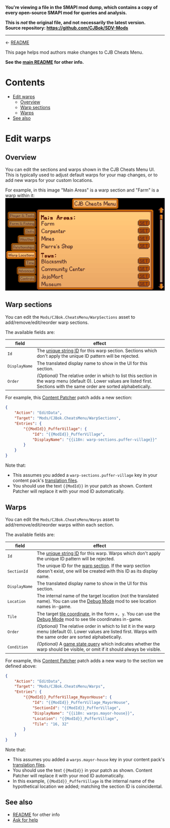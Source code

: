**You're viewing a file in the SMAPI mod dump, which contains a copy of every open-source SMAPI mod
for queries and analysis.**

**This is _not_ the original file, and not necessarily the latest version.**  
**Source repository: https://github.com/CJBok/SDV-Mods**

----

← [README](README.md)

This page helps mod authors make changes to CJB Cheats Menu.

**See the [main README](README.md) for other info.**

# Contents
* [Edit warps](#edit-warps)
  * [Overview](#overview)
  * [Warp sections](#warp-sections)
  * [Warps](#warps)
* [See also](#see-also)

# Edit warps
## Overview
You can edit the sections and warps shown in the CJB Cheats Menu UI. This is typically used to
adjust default warps for your map changes, or to add new warps for your custom locations.

For example, in this image "Main Areas" is a warp section and "Farm" is a warp within it:
![](warps.png)

## Warp sections
You can edit the `Mods/CJBok.CheatsMenu/WarpSections` asset to add/remove/edit/reorder warp
sections.

The available fields are:

field         | effect
------------- | ------
`Id`          | The [unique string ID](https://stardewvalleywiki.com/Modding:Common_data_field_types#Unique_string_ID) for this warp section. Sections which don't apply the unique ID pattern will be rejected.
`DisplayName` | The translated display name to show in the UI for this section.
`Order`       | _(Optional)_ The relative order in which to list this section in the warp menu (default 0). Lower values are listed first. Sections with the same order are sorted alphabetically.

For example, this [Content Patcher](https://stardewvalleywiki.com/Modding:Content_Patcher) patch
adds a new section:

```json
{
    "Action": "EditData",
    "Target": "Mods/CJBok.CheatsMenu/WarpSections",
    "Entries": {
        "{{ModId}}_PufferVillage": {
            "Id": "{{ModId}}_PufferVillage",
            "DisplayName": "{{i18n: warp-sections.puffer-village}}"
        }
    }
}
```

Note that:
* This assumes you added a `warp-sections.puffer-village` key in your content pack's [translation
  files](https://github.com/Pathoschild/StardewMods/blob/develop/ContentPatcher/docs/author-guide/translations.md).
* You should use the text `{{ModId}}` in your patch as shown. Content Patcher will replace it with
  your mod ID automatically.

## Warps
You can edit the `Mods/CJBok.CheatsMenu/Warps` asset to add/remove/edit/reorder warps within each
section.

The available fields are:

field         | effect
------------- | ------
`Id`          | The [unique string ID](https://stardewvalleywiki.com/Modding:Common_data_field_types#Unique_string_ID) for this warp. Warps which don't apply the unique ID pattern will be rejected.
`SectionId`   | The unique ID for the [warp section](#warp-sections). If the warp section doesn't exist, one will be created with this ID as its display name.
`DisplayName` | The translated display name to show in the UI for this section.
`Location`    | The internal name of the target location (not the translated name). You can use the [Debug Mode](https://www.nexusmods.com/stardewvalley/mods/679) mod to see location names in-game.
`Tile`        | The target [tile coordinate](https://stardewvalleywiki.com/Modding:Modder_Guide/Game_Fundamentals#Tiles), in the form `x, y`. You can use the [Debug Mode](https://www.nexusmods.com/stardewvalley/mods/679) mod to see tile coordinates in-game.
`Order`       | _(Optional)_ The relative order in which to list it in the warp menu (default 0). Lower values are listed first. Warps with the same order are sorted alphabetically.
`Condition`   | _(Optional)_ A [game state query](https://stardewvalleywiki.com/Modding:Common_data_field_types#Game_state_query) which indicates whether the warp should be visible, or omit if it should always be visible.

For example, this [Content Patcher](https://stardewvalleywiki.com/Modding:Content_Patcher) patch
adds a new warp to the section we defined above:

```json
{
    "Action": "EditData",
    "Target": "Mods/CJBok.CheatsMenu/Warps",
    "Entries": {
        "{{ModId}}_PufferVillage_MayorHouse": {
            "Id": "{{ModId}}_PufferVillage_MayorHouse",
            "SectionId": "{{ModId}}_PufferVillage",
            "DisplayName": "{{i18n: warps.mayor-house}}",
            "Location": "{{ModId}}_PufferVillage",
            "Tile": "16, 32"
        }
    }
}
```

Note that:
* This assumes you added a `warps.mayor-house` key in your content pack's [translation
  files](https://github.com/Pathoschild/StardewMods/blob/develop/ContentPatcher/docs/author-guide/translations.md).
* You should use the text `{{ModId}}` in your patch as shown. Content Patcher will replace it with
  your mod ID automatically.
* In this example, `{{ModId}}_PufferVillage` is the internal name of the hypothetical location we
  added; matching the section ID is coincidental.

## See also
* [README](README.md) for other info
* [Ask for help](https://stardewvalleywiki.com/Modding:Help)
